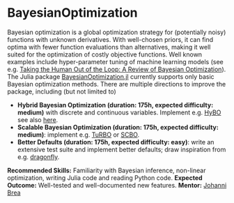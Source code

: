 # BayesianOptimization

Bayesian optimization is a global optimization strategy for (potentially noisy) functions with unknown derivatives.
With well-chosen priors, it can find optima with fewer function evaluations than alternatives, making it well suited for the optimization of costly objective functions.
Well known examples include hyper-parameter tuning of machine learning models (see e.g. [Taking the Human Out of the Loop: A Review of Bayesian Optimization](https://www.cs.ox.ac.uk/people/nando.defreitas/publications/BayesOptLoop.pdf)).
The Julia package [BayesianOptimization.jl](https://github.com/jbrea/BayesianOptimization.jl) currently supports only basic Bayesian optimization methods.
There are multiple directions to improve the package, including (but not limited to)

- **Hybrid Bayesian Optimization (duration: 175h, expected difficulty: medium)** with discrete and continuous variables. Implement e.g. [HyBO](https://arxiv.org/abs/2106.04682v1) see also [here](https://github.com/jbrea/BayesianOptimization.jl/issues/26).
- **Scalable Bayesian Optimization (duration: 175h, expected difficulty: medium)**: implement e.g. [TuRBO](https://proceedings.neurips.cc/paper/2019/hash/6c990b7aca7bc7058f5e98ea909e924b-Abstract.html) or [SCBO](http://proceedings.mlr.press/v130/eriksson21a.html).
- **Better Defaults (duration: 175h, expected difficulty: easy)**: write an extensive test suite and implement better defaults; draw inspiration from e.g. [dragonfly](https://github.com/dragonfly/dragonfly).

**Recommended Skills:** Familiarity with Bayesian inference, non-linear optimization, writing Julia code and reading Python code.
**Expected Outcome:** Well-tested and well-documented new features.
**Mentor:** [Johanni Brea](https://github.com/jbrea)
